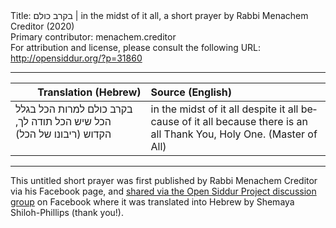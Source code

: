 <html>
<head></head>
<body>
Title: בקרב כולם | in the midst of it all, a short prayer by Rabbi Menachem Creditor (2020)<br />
Primary contributor: menachem.creditor<br />
For attribution and license, please consult the following URL: <a href="http://opensiddur.org/?p=31860">http://opensiddur.org/?p=31860</a>
<p />
<hr />

<table style="margin-left: auto;margin-right: auto;" class="draggable">
<thead><tr><th id="x" style="text-align: right;">Translation (Hebrew)</th><th style="text-align: left;">Source (English)</th></tr></thead>
<tbody>
<tr><td style="vertical-align:top;">
<div class="liturgy" lang="he">
בקרב כולם
למרות הכל
בגלל הכל
שיש הכל
תודה לך, הקדוש
(ריבונו של הכל)
</span></div></td>
 
<td style="vertical-align:top;">
<div class="english" lang="en">
in the midst of it all
despite it all
because of it all
because there is an all
Thank You, Holy One.
(Master of All)
</div></td></tr>
</tbody></table>

<hr />

This untitled short prayer was first published by Rabbi Menachem Creditor via his Facebook page, and <a href="https://www.facebook.com/groups/opensiddur/permalink/10157662574082746/">shared via the Open Siddur Project discussion group</a> on Facebook where it was translated into Hebrew by Shemaya Shiloh-Phillips (thank you!).

&nbsp;
</body>
</html>